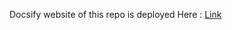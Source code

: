 Docsify website of this repo is deployed Here : [Link](https://sanjay0302.github.io/Embedded_System_Tutorial/)


